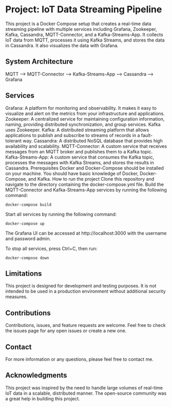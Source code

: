 # Project: IoT Data Streaming Pipeline
This project is a Docker Compose setup that creates a real-time data streaming pipeline with multiple services including Grafana, Zookeeper, Kafka, Cassandra, MQTT-Connector, and a Kafka-Streams-App. It collects IoT data from MQTT, processes it using Kafka Streams, and stores the data in Cassandra. It also visualizes the data with Grafana.

## System Architecture

MQTT --> MQTT-Connector  --> Kafka-Streams-App --> Cassandra --> Grafana 

## Services
Grafana: A platform for monitoring and observability. It makes it easy to visualize and alert on the metrics from your infrastructure and applications.
Zookeeper: A centralized service for maintaining configuration information, naming, providing distributed synchronization, and group services. Kafka uses Zookeeper.
Kafka: A distributed streaming platform that allows applications to publish and subscribe to streams of records in a fault-tolerant way.
Cassandra: A distributed NoSQL database that provides high availability and scalability.
MQTT-Connector: A custom service that receives messages from an MQTT broker and publishes them to a Kafka topic.
Kafka-Streams-App: A custom service that consumes the Kafka topic, processes the messages with Kafka Streams, and stores the results in Cassandra.
Prerequisites
Docker and Docker-Compose should be installed on your machine.
You should have basic knowledge of Docker, Docker-Compose, and Kafka.
How to run the project
Clone this repository and navigate to the directory containing the docker-compose.yml file.
Build the MQTT-Connector and Kafka-Streams-App services by running the following command:

`docker-compose build`

Start all services by running the following command:

`docker-compose up`

The Grafana UI can be accessed at http://localhost:3000 with the username and password admin.

To stop all services, press Ctrl+C, then run:

`docker-compose down`

## Limitations
This project is designed for development and testing purposes. It is not intended to be used in a production environment without additional security measures.

## Contributions
Contributions, issues, and feature requests are welcome. Feel free to check the issues page for any open issues or create a new one.

## Contact
For more information or any questions, please feel free to contact me.

## Acknowledgments
This project was inspired by the need to handle large volumes of real-time IoT data in a scalable, distributed manner. The open-source community was a great help in building this project.

